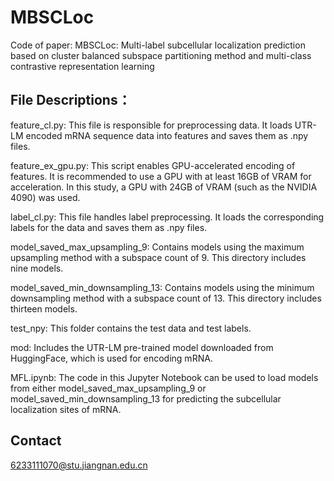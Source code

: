 # MBSCLoc
Code of paper: MBSCLoc: Multi-label subcellular localization prediction based on cluster balanced subspace partitioning method and multi-class contrastive representation learning

## File Descriptions：
feature_cl.py: This file is responsible for preprocessing data. It loads UTR-LM encoded mRNA sequence data into features and saves them as .npy files.  

feature_ex_gpu.py: This script enables GPU-accelerated encoding of features. It is recommended to use a GPU with at least 16GB of VRAM for acceleration. In this study, a GPU with 24GB of VRAM (such as the NVIDIA 4090) was used.  

label_cl.py: This file handles label preprocessing. It loads the corresponding labels for the data and saves them as .npy files.   

model_saved_max_upsampling_9: Contains models using the maximum upsampling method with a subspace count of 9. This directory includes nine models.   

model_saved_min_downsampling_13: Contains models using the minimum downsampling method with a subspace count of 13. This directory includes thirteen models.   

test_npy: This folder contains the test data and test labels.   

mod: Includes the UTR-LM pre-trained model downloaded from HuggingFace, which is used for encoding mRNA.   

MFL.ipynb: The code in this Jupyter Notebook can be used to load models from either model_saved_max_upsampling_9 or model_saved_min_downsampling_13 for predicting the subcellular localization sites of mRNA.   

## Contact  
6233111070@stu.jiangnan.edu.cn
